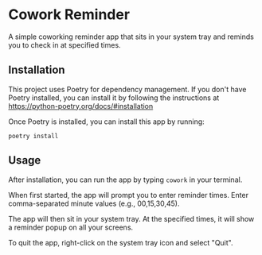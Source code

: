 # Cowork Reminder

A simple coworking reminder app that sits in your system tray and reminds you to check in at specified times.

## Installation

This project uses Poetry for dependency management. If you don't have Poetry installed, you can install it by following the instructions at https://python-poetry.org/docs/#installation

Once Poetry is installed, you can install this app by running:

```
poetry install
```

## Usage

After installation, you can run the app by typing `cowork` in your terminal.

When first started, the app will prompt you to enter reminder times. Enter comma-separated minute values (e.g., 00,15,30,45).

The app will then sit in your system tray. At the specified times, it will show a reminder popup on all your screens.

To quit the app, right-click on the system tray icon and select "Quit".